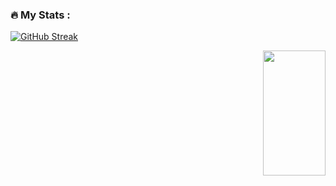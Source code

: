 ### :fire: My Stats :
[![GitHub Streak](http://github-readme-streak-stats.herokuapp.com?user=muratozkol&theme=highcontrast&background=000000&ring=FFA500&fire=DD2727&currStreakLabel=DD2727)](https://git.io/streak-stats)

[<img align="right" src="https://github-readme-stats.vercel.app/api/top-langs/?username=muratozkol&layout=compact&theme=dark" width="100px" height="200"/>](https://github.com/muratozkol/github-readme-stats)






